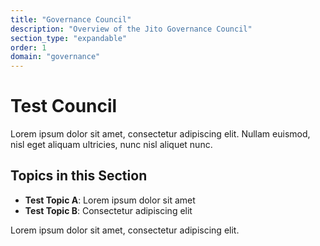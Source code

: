 ```yaml
---
title: "Governance Council"
description: "Overview of the Jito Governance Council"
section_type: "expandable"
order: 1
domain: "governance"
---
```


# Test Council

Lorem ipsum dolor sit amet, consectetur adipiscing elit. Nullam euismod, nisl eget aliquam ultricies, nunc nisl aliquet nunc.

## Topics in this Section

- **Test Topic A**: Lorem ipsum dolor sit amet
- **Test Topic B**: Consectetur adipiscing elit

Lorem ipsum dolor sit amet, consectetur adipiscing elit. 